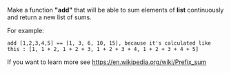 Make a function **"add"** that will be able to sum elements of **list** continuously and return a new list of sums.

For example: 

```
add [1,2,3,4,5] == [1, 3, 6, 10, 15], because it's calculated like 
this : [1, 1 + 2, 1 + 2 + 3, 1 + 2 + 3 + 4, 1 + 2 + 3 + 4 + 5]
```

If you want to learn more see https://en.wikipedia.org/wiki/Prefix_sum